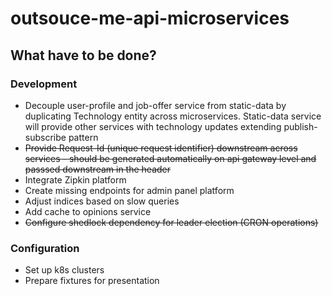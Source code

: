 # outsouce-me-api-microservices

## What have to be done?

### Development

- Decouple user-profile and job-offer service from static-data by duplicating Technology entity across microservices. Static-data service will provide other
  services with technology updates extending publish-subscribe pattern
- <s> Provide Request-Id (unique request identifier) downstream across services - should be generated automatically on api gateway level and passsed downstream in
  the header </s>
- Integrate Zipkin platform
- Create missing endpoints for admin panel platform
- Adjust indices based on slow queries
- Add cache to opinions service
- <s>Configure shedlock dependency for leader election (CRON operations)</s>

### Configuration

- Set up k8s clusters
- Prepare fixtures for presentation